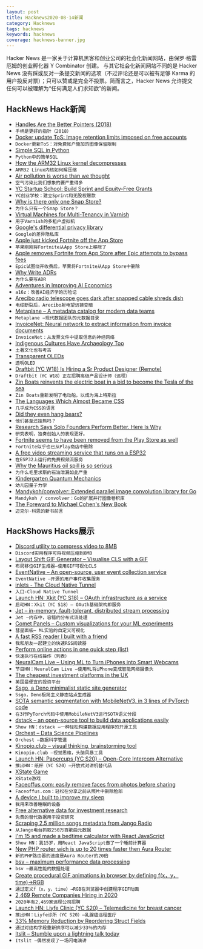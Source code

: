 ```yaml
---
layout: post
title: Hacknews2020-08-14新闻
category: Hacknews
tags: hacknews
keywords: hacknews
coverage: hacknews-banner.jpg
---
```


Hacker News 是一家关于计算机黑客和创业公司的社会化新闻网站，由保罗·格雷厄姆的创业孵化器 Y Combinator 创建。
与其它社会化新闻网站不同的是 Hacker News 没有踩或反对一条提交新闻的选项（不过评论还是可以被有足够 Karma 的用户投反对票）；只可以赞或是完全不投票。简而言之，Hacker News 允许提交任何可以被理解为“任何满足人们求知欲”的新闻。

## HackNews Hack新闻


- [Handles Are the Better Pointers (2018)](https://floooh.github.com/2018/06/17/handles-vs-pointers.html)
- `手柄是更好的指针（2018）`
- [Docker update ToS: Image retention limits imposed on free accounts](https://www.docker.com/pricing/retentionfaq)
- `Docker更新ToS：对免费帐户施加的图像保留限制`
- [Simple SQL in Python](https://github.com/nackjicholson/aiosql)
- `Python中的简单SQL`
- [How the ARM32 Linux kernel decompresses](https://people.kernel.org/linusw/how-the-arm32-linux-kernel-decompresses)
- `ARM32 Linux内核如何解压缩`
- [Air pollution is worse than we thought](https://www.vox.com/energy-and-environment/2020/8/12/21361498/climate-change-air-pollution-us-india-china-deaths)
- `空气污染比我们想象的要严重得多`
- [YC Startup School: Build Sprint and Equity-Free Grants](https://blog.ycombinator.com/announcing-yc-build-sprint-and-20-equity-free-grants/)
- `YC创业学校：建立Sprint和无股权赠款`
- [Why is there only one Snap Store?](https://merlijn.sebrechts.be/blog/2020-08-02-why-one-snap-store/)
- `为什么只有一个Snap Store？`
- [Virtual Machines for Multi-Tenancy in Varnish](https://medium.com/@fwsgonzo/virtual-machines-for-multi-tenancy-in-varnish-1c619ea3276)
- `用于Varnish的多租户虚拟机`
- [Google's differential privacy library](https://github.com/google/differential-privacy)
- `Google的差异隐私库`
- [Apple just kicked Fortnite off the App Store](https://www.theverge.com/2020/8/13/21366438/apple-fortnite-ios-app-store-violations-epic-payments)
- `苹果刚刚将Fortnite从App Store上移除了`
- [Apple removes Fortnite from App Store after Epic attempts to bypass fees](https://twitter.com/markgurman/status/1293984069722636288)
- `Epic试图绕开收费后，苹果将Fortnite从App Store中删除`
- [Why Write ADRs](https://github.blog/2020-08-13-why-write-adrs/)
- `为什么要写ADR`
- [Adventures in Improving AI Economics](https://a16z.com/2020/08/12/taming-the-tail-adventures-in-improving-ai-economics/)
- `a16z：改善AI经济学的历险记`
- [Arecibo radio telescope goes dark after snapped cable shreds dish](https://www.sciencemag.org/news/2020/08/arecibo-radio-telescope-goes-dark-after-snapped-cable-shreds-dish)
- `电缆断裂后，Arecibo射电望远镜变暗`
- [Metaplane – A metadata catalog for modern data teams](https://metaplane.dev)
- `Metaplane –现代数据团队的元数据目录`
- [InvoiceNet: Neural network to extract information from invoice documents](https://github.com/naiveHobo/InvoiceNet)
- `InvoiceNet：从发票文件中提取信息的神经网络`
- [Indigenous Cultures Have Archaeology Too](https://www.sapiens.org/archaeology/archaeology-oral-tradition/)
- `土著文化也有考古`
- [Transparent OLEDs](https://oled.com/oleds/transparent-oleds-toleds/)
- `透明OLED`
- [Draftbit (YC W18) Is Hiring a Sr Product Designer (Remote)](https://draftbit.com/jobs/product-designer)
- `Draftbit（YC W18）正在招聘高级产品设计师（远程）`
- [Zin Boats reinvents the electric boat in a bid to become the Tesla of the sea](https://techcrunch.com/2020/08/11/zin-boats-reinvents-the-electric-speedboat-in-a-bid-to-become-the-tesla-of-the-sea/)
- `Zin Boats重新发明了电动船，以成为海上特斯拉`
- [The Languages Which Almost Became CSS](https://eager.io/blog/the-languages-which-almost-were-css/)
- `几乎成为CSS的语言`
- [Did they even hang bears?](https://www.lrb.co.uk/the-paper/v42/n16/tom-shippey/did-they-even-hang-bears)
- `他们甚至还挂熊吗？`
- [Research Says Solo Founders Perform Better. Here Is Why](https://www.growthclub.online/post/research-says-solo-founders-perform-better-here-is-why)
- `研究表明，独奏创始人的表现更好。`
- [Fortnite seems to have been removed from the Play Store as well](https://play.google.com/store/apps/details?id=com.epicgames.fortnite&hl=en_US)
- `Fortnite似乎也已从Play商店中删除`
- [A free video streaming service that runs on a ESP32](https://github.com/rossumur/espflix)
- `在ESP32上运行的免费视频流服务`
- [Why the Mauritius oil spill is so serious](https://www.bbc.com/news/world-africa-53754751)
- `为什么毛里求斯的石油泄漏如此严重`
- [Kindergarten Quantum Mechanics](https://arxiv.org/abs/quant-ph/0510032)
- `幼儿园量子力学`
- [Mandykoh/convolver: Extended parallel image convolution library for Go](https://github.com/mandykoh/convolver)
- `Mandykoh / convolver：Go的扩展并行图像卷积库`
- [The Foreward to Michael Cohen's New Book](https://disloyalthebook.com/download-the-disloyal-foreword-written-by-michael-cohen/)
- `迈克尔·科恩的新书前言`


## HackShows Hacks展示

- [ Discord utility to compress video to 8MB](https://8mb.video/)
- `Discord实用程序可将视频压缩到8MB`
- [ Layout Shift GIF Generator – Visualise CLS with a GIF](https://defaced.dev/tools/layout-shift-gif-generator/)
- `布局移位GIF生成器–使用GIF可视化CLS`
- [ EventNative – An open-source, user event collection service](https://github.com/ksensehq/eventnative)
- `EventNative –开源的用户事件收集服务`
- [ inlets - The Cloud Native Tunnel](https://docs.inlets.dev)
- `入口-Cloud Native Tunnel`
- [Launch HN: Xkit (YC S18) – OAuth infrastructure as a service](item?id=24121290)
- `启动HN：Xkit（YC S18）– OAuth基础架构即服务`
- [ Jet – in-memory, fault-tolerant, distributed stream processing](https://github.com/hazelcast/hazelcast-jet)
- `Jet –内存中，容错的分布式流处理`
- [ Comet Panels – Custom visualizations for your ML experiments](https://www.comet.ml/demo/gallery/view/new#select-panel?gallery-tab=Public)
- `彗星面板– ML实验的自定义可视化`
- [ A fast RSS reader I built with a friend](https://weloverss.com)
- `我和朋友一起建立的快速RSS阅读器`
- [ Perform online actions in one quick step (list)](https://github.com/yjose/awesome-new/)
- `快速执行在线操作（列表）`
- [ NeuralCam Live – Using ML to Turn iPhones into Smart Webcams](https://neural.cam/news/)
- `节目HN：NeuralCam Live –使用ML将iPhone变成智能网络摄像头`
- [ The cheapest investment platforms in the UK](https://www.koody.co/investing/compare-funds-isa-charges)
- `英国最便宜的投资平台`
- [ Ssgo, a Deno minimalist static site generator](https://ssgo.netlify.app)
- `Ssgo，Deno极简主义静态站点生成器`
- [ SOTA semantic segmentation with MobileNetV3, in 3 lines of PyTorch code](https://github.com/ekzhang/fastseg)
- `在3行PyTorch代码中使用MobileNetV3进行SOTA语义分段`
- [ dstack – an open-source tool to build data applications easily](item?id=24131723)
- `Show HN：dstack –一种轻松构建数据应用程序的开源工具`
- [ Orchest – Data Science Pipelines](item?id=24131302)
- `Orchest –数据科学管道`
- [ Kinopio.club – visual thinking, brainstorming tool](https://kinopio.club)
- `Kinopio.club –视觉思维，头脑风暴工具`
- [Launch HN: Papercups (YC S20) – Open-Core Intercom Alternative](item?id=24133719)
- `推出HN：纸杯（YC S20）–开放式对讲机替代品`
- [ XState Game](https://evac.bradwoods.io/)
- `XState游戏`
- [ Faceoffus.com: easily remove faces from photos before sharing](https://faceoffus.com/)
- `Faceoffus.com：轻松在分享之前从照片中删除脸部`
- [ A device I built to improve my sleep](https://biotinker.dev/posts/seismograph.html)
- `我用来改善睡眠的设备`
- [ Free alternative data for investment research](https://www.quiverquant.com/splash/)
- `免费的替代数据用于投资研究`
- [ Scraping 2.5 million songs metadata from Jango Radio](item?id=24139276)
- `从Jango电台抓取250万首歌曲元数据`
- [ I'm 15 and made a bedtime calculator with React JavaScript](https://www.sleepsources.com/bed-time-calculator/)
- `Show HN：我15岁，用React JavaScript做了一个睡前计算器`
- [ New PHP router wich is up to 20 times faster then Aura Router](https://github.com/alexdodonov/mezon-router/blob/master/doc/router-aura.md)
- `新的PHP路由器的速度是Aura Router的20倍`
- [ bsv – maximum performance data processing](https://github.com/nathants/bsv)
- `bsv –最高性能的数据处理`
- [ Create procedural GIF animations in browser by defining f(x，y，time)→RGB](https://fofpx.com)
- `通过定义f（x，y，time）→RGB在浏览器中创建程序GIF动画`
- [ 2,469 Remote Companies Hiring in 2020](https://remotehub.io/)
- `2020年有2,469家远程公司招聘`
- [Launch HN: Liyfe Clinic (YC S20) – Telemedicine for breast cancer](item?id=24143569)
- `推出HN：Liyfe诊所（YC S20）–乳腺癌远程医疗`
- [ 33% Memory Reduction by Reordering Struct Fields](https://qvault.io/2020/08/07/saving-a-third-of-our-memory-by-re-ordering-go-struct-fields)
- `通过对结构字段重新排序可以减少33％的内存`
- [ Itslit – Stumble upon a lightning talk today](https://github.com/vinayak-mehta/itslit)
- `Itslit –偶然发现了一场闪电演讲`

